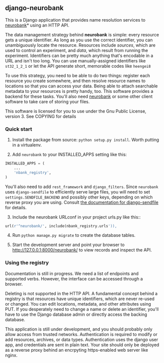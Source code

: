 
## django-neurobank

This is a Django application that provides name resolution services to [neurobank](https://github.com/melizalab/neurobank)* using an HTTP API.

The data management strategy behind **neurobank** is simple: every resource gets a unique identifier. As long as you use the correct identifier, you can unambiguously locate the resource. Resources include *sources*, which are used to control an experiment, and *data*, which result from running the experiment. Identifiers can be pretty much anything that's encodable in a URL and isn't too long. You can use manually-assigned identifiers like `st32_1_2_1` or let the API generate short, memorable codes like `heengei8`

To use this strategy, you need to be able to do two things: register each resource you create somewhere, and then resolve resource names to locations so that you can access your data. Being able to attach searchable metadata to your resources is pretty handy, too. This software provides a backend for these tasks. You'll also need [neurobank](https://github.com/melizalab/neurobank) or some other client software to take care of storing your files.

This software is licensed for you to use under the Gnu Public License, version 3. See COPYING for details

### Quick start

1. Install the package from source: `python setup.py install`. Worth putting in a virtualenv.

2. Add `neurobank` to your INSTALLED_APPS setting like this:

```python
INSTALLED_APPS = (
    ...
    'nbank_registry',
)
```

You'll also need to add `rest_framework` and `django_filters`.
Since `neurobank` uses `django-sendfile` to efficiently serve large files, you will need to set `settings.SENDFILE_BACKEND` and possibly other keys, depending on which reverse proxy you are using. Consult [the documentation for django-sendfile](https://github.com/johnsensible/django-sendfile/blob/master/README.rst) for details.

3. Include the neurobank URLconf in your project urls.py like this::

```python
url(r'^neurobank/', include(nbank_registry.urls')),
```

4. Run `python manage.py migrate` to create the database tables.

5. Start the development server and point your browser to http://127.0.0.1:8000/neurobank/
   to view records and inspect the API.

### Using the registry

Documentation is still in progress. We need a list of endpoints and supported verbs. However, the interface can be accessed through a browser.

Deleting is not supported in the HTTP API. A fundamental concept behind a registry is that resources have unique identifiers, which are never re-used or changed. You can edit locations, metadata, and other attributes using PUT. If you desperately need to change a name or delete an identifier, you'll have to use the Django database admin or directly access the backing database.

This application is still under development, and you should probably only allow access from trusted networks. Authentication is required to modify or add resources, archives, or data types. Authentication uses the django user app, and credentials are sent in plain text. Your site should only be deployed as a reverse proxy behind an encrpyting https-enabled web server like nginx.
